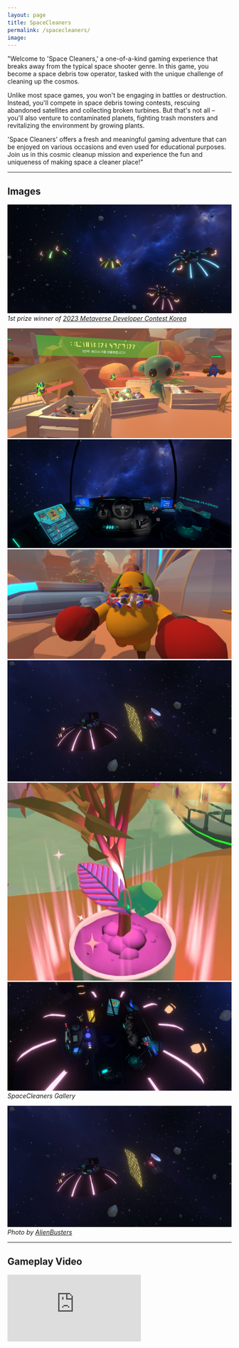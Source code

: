 ```yaml
---
layout: page
title: SpaceCleaners
permalink: /spacecleaners/
image:
---
```


"Welcome to 'Space Cleaners,' a one-of-a-kind gaming experience that breaks away from the typical space shooter genre. In this game, you become a space debris tow operator, tasked with the unique challenge of cleaning up the cosmos.

Unlike most space games, you won't be engaging in battles or destruction. Instead, you'll compete in space debris towing contests, rescuing abandoned satellites and collecting broken turbines. But that's not all – you'll also venture to contaminated planets, fighting trash monsters and revitalizing the environment by growing plants.

'Space Cleaners' offers a fresh and meaningful gaming adventure that can be enjoyed on various occasions and even used for educational purposes. Join us in this cosmic cleanup mission and experience the fun and uniqueness of making space a cleaner place!"

***
<!-- 
## Headings by default:

# H1 Default styles for headings
## H2 Default styles for headings
### H3 Default styles for headings
#### H4 Default styles for headings
##### H5 Default styles for headings
###### H6 Default styles for headings

***

## Lists

### Ordered list example:

1. Poutine drinking vinegar bitters.
2. Coloring book distillery fanny pack.
3. Venmo biodiesel gentrify enamel pin meditation.
4. Jean shorts shaman listicle pickled portland.
5. Salvia mumblecore brunch iPhone migas.

***

### Unordered list example:

* Bitters semiotics vice thundercats synth.
* Literally cred narwhal bitters wayfarers.
* Kale chips chartreuse paleo tbh street art marfa.
* Mlkshk polaroid sriracha brooklyn.
* Pug you probably haven't heard of them air plant man bun.

***

## Table

<div class="table-container">
  <table>
    <tr><th>Header 1</th><th>Header 2</th><th>Header 3</th><th>Header 4</th><th>Header 5</th></tr>
    <tr><td>Row:1 Cell:1</td><td>Row:1 Cell:2</td><td>Row:1 Cell:3</td><td>Row:1 Cell:4</td><td>Row:1 Cell:5</td></tr>
    <tr><td>Row:2 Cell:1</td><td>Row:2 Cell:2</td><td>Row:2 Cell:3</td><td>Row:2 Cell:4</td><td>Row:2 Cell:5</td></tr>
    <tr><td>Row:3 Cell:1</td><td>Row:3 Cell:2</td><td>Row:3 Cell:3</td><td>Row:3 Cell:4</td><td>Row:3 Cell:5</td></tr>
    <tr><td>Row:4 Cell:1</td><td>Row:4 Cell:2</td><td>Row:4 Cell:3</td><td>Row:4 Cell:4</td><td>Row:4 Cell:5</td></tr>
    <tr><td>Row:5 Cell:1</td><td>Row:5 Cell:2</td><td>Row:5 Cell:3</td><td>Row:5 Cell:4</td><td>Row:5 Cell:5</td></tr>
    <tr><td>Row:6 Cell:1</td><td>Row:6 Cell:2</td><td>Row:6 Cell:3</td><td>Row:6 Cell:4</td><td>Row:6 Cell:5</td></tr>
  </table>
</div>

***

## Quotes

#### A quote looks like this:

> The longer I live, the more I realize that I am never wrong about anything, and that all the pains I have so humbly taken to verify my notions have only wasted my time!
>
> <cite>George Bernard Shaw</cite>

***



## Syntax Highlighter

{% highlight css %}
body {
  margin: 0;
  display: flex;
  justify-content: center;
  align-items: center;
  height: 100vh;
  width: 100vw;
  background-color: #1c2021;
}

li {
  width: 200px;
  min-height: 250px;
  border: 1px solid #000;
  display: inline-block;
  vertical-align: top;
  margin: 5px;
}
{% endhighlight %}

{% highlight js %}
  $('.top').click(function () {
    $('html, body').stop().animate({ scrollTop: 0 }, 'slow', 'swing');
  });
  $(window).scroll(function () {
    if ($(this).scrollTop() > $(window).height()) {
      $('.top').addClass("top-active");
    } else {
      $('.top').removeClass("top-active");
    };
  });
{% endhighlight %}

***
-->
## Images

![Surface](/images/50.png#wide)
*1st prize winner of [2023 Metaverse Developer Contest Korea](https://www.metaversedev.kr/board_notice/%EC%B5%9C%EC%A2%85-%EA%B2%B0%EA%B3%BC-%EB%B0%9C%ED%91%9C-2023-%EB%A9%94%ED%83%80%EB%B2%84%EC%8A%A4-%EA%B0%9C%EB%B0%9C%EC%9E%90-%EA%B2%BD%EC%A7%84%EB%8C%80%ED%9A%8C-%EC%B5%9C%EC%A2%85-%EA%B2%B0%EA%B3%BC-%EB%B0%9C%ED%91%9C)*

<div class="gallery-box">
  <div class="gallery">
    <img src="/images/100.png" loading="lazy">
    <img src="/images/101.png" loading="lazy">
    <img src="/images/102.png" loading="lazy">
    <img src="/images/103.png" loading="lazy">
    <img src="/images/104.png" loading="lazy">
    <img src="/images/105.png" loading="lazy">
  </div>
  <em>SpaceCleaners Gallery</em>
</div>

![Learn](/images/106.png)
*Photo by [AlienBusters](https://unsplash.com/photos/xE9Z9HZ1Grk)*

***

## Gameplay Video

<p><iframe src="https://youtu.be/tZOjrRMGvQI" loading="lazy" frameborder="0" allowfullscreen></iframe></p>